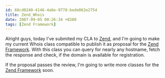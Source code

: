 ```yaml
---
id: 68cd0240-4146-4a6e-9778-bede062e2754
title: Zend_Whois
date: 2007-09-05 00:26:34 +0200
tags: [Zend Framework]
---
```


Alright guys, today I've submited my CLA to [Zend](http://www.zend.com), and I'm going to make my current Whois class compatible to publish it as proposal for the [Zend Framework](http://framework.zend.com). With this class you can query for nearly any hostname, fetch the response and check, if the domain is available for registration.

If the proposal passes the review, I'm going to write more classes for the [Zend Framework](http://framework.zend.com) soon.